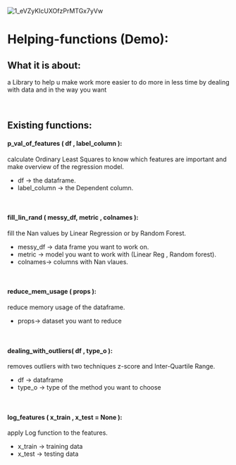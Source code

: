 ![1_eVZyKIcUXOfzPrMTGx7yVw](https://user-images.githubusercontent.com/59618586/104822204-81e41f00-5849-11eb-8b7b-2795c53cc2ae.png)
# Helping-functions (Demo):

## What it is about:
a Library to help u make work more easier to do more in less time by dealing with data and in the way you want

<br/>

## Existing functions:

#### p_val_of_features ( df , label_column ): 
calculate Ordinary Least Squares to know which features are important and make overview of the regression model.

* df -> the dataframe.
* label_column -> the Dependent column.

<br/>

#### fill_lin_rand ( messy_df, metric , colnames ): 
fill the Nan values by Linear Regression or by Random Forest.

* messy_df -> data frame you want to work on.
* metric -> model you want to work with (Linear Reg , Random forest).
* colnames-> columns with Nan vlaues.

<br/>

#### reduce_mem_usage ( props ):
reduce memory usage of the dataframe.

* props-> dataset you want to reduce

<br/>

#### dealing_with_outliers( df , type_o ):
removes outliers with two techniques z-score and Inter-Quartile Range. 

* df -> dataframe
* type_o -> type of the method you want to choose

<br/>

#### log_features ( x_train , x_test = None ):
apply Log function to the features.

* x_train -> training data
* x_test -> testing data 

